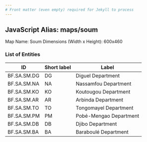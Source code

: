 ```yaml
---
# Front matter (even empty) required for Jekyll to process
---
```


## JavaScript Alias: maps/soum

Map Name: Soum
Dimensions (Width x Height): 600x460

### List of Entities

ID | Short label | Label
---|---|---|
BF.SA.SM.DG|DG|Diguel Department
BF.SA.SM.NA|NA|Nassamfou Department
BF.SA.SM.KO|KO|Koutougou Department
BF.SA.SM.AR|AR|Arbinda Department
BF.SA.SM.TO|TO|Tongomayel Department
BF.SA.SM.PM|PM|Pobé-Mengao Department
BF.SA.SM.DB|DB|Djibo Department
BF.SA.SM.BA|BA|Baraboulé Department
